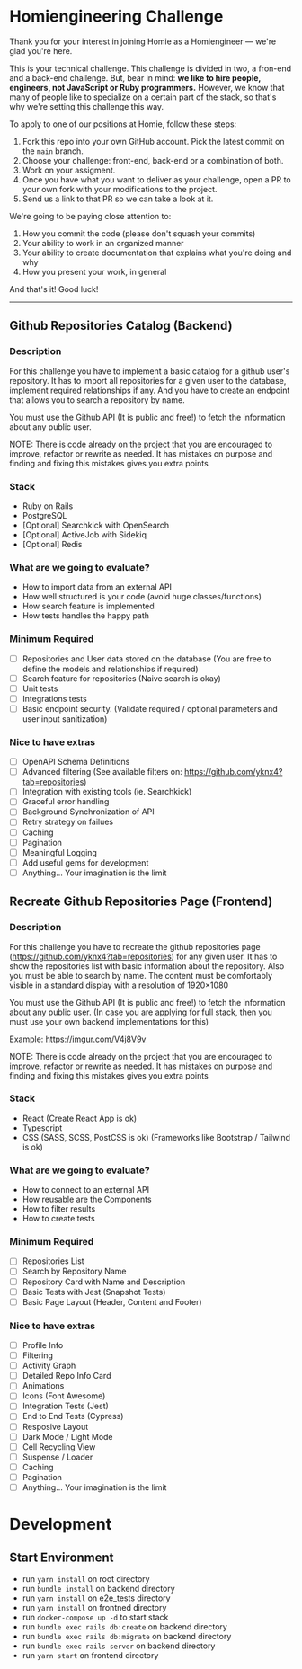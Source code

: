 # Homiengineering Challenge 

Thank you for your interest in joining Homie as a Homiengineer — we're glad you're here. 

This is your technical challenge. This challenge is divided in two, a fron-end and a back-end challenge. But, bear in mind: **we like to hire people, engineers, not JavaScript or Ruby programmers.** However, we know that many of people like to specialize on a certain part of the stack, so that's why we're setting this challenge this way.

To apply to one of our positions at Homie, follow these steps:

1. Fork this repo into your own GitHub account. Pick the latest commit on the `main` branch.
2. Choose your challenge: front-end, back-end or a combination of both.
3. Work on your assigment. 
4. Once you have what you want to deliver as your challenge, open a PR to your own fork with your modifications to the project.
5. Send us a link to that PR so we can take a look at it.

We're going to be paying close attention to:

1. How you commit the code (please don't squash your commits)
2. Your ability to work in an organized manner
3. Your ability to create documentation that explains what you're doing and why
4. How you present your work, in general

And that's it! Good luck! 

---

## Github Repositories Catalog (Backend)

### Description

For this challenge you have to implement a basic catalog for a github user's repository.
It has to import all repositories for a given user to the database, implement required relationships if any.
And you have to create an endpoint that allows you to search a repository by name.

You must use the Github API (It is public and free!) to fetch the information about any public user.

NOTE: There is code already on the project that you are encouraged to improve, refactor or rewrite as needed.
It has mistakes on purpose and finding and fixing this mistakes gives you extra points

### Stack

- Ruby on Rails
- PostgreSQL
- [Optional] Searchkick with OpenSearch
- [Optional] ActiveJob with Sidekiq
- [Optional] Redis

### What are we going to evaluate?

- How to import data from an external API
- How well structured is your code (avoid huge classes/functions)
- How search feature is implemented
- How tests handles the happy path

### Minimum Required

- [ ] Repositories and User data stored on the database (You are free to define the models and relationships if required)
- [ ] Search feature for repositories (Naive search is okay)
- [ ] Unit tests
- [ ] Integrations tests
- [ ] Basic endpoint security. (Validate required / optional parameters and user input sanitization)

### Nice to have extras

- [ ] OpenAPI Schema Definitions
- [ ] Advanced filtering (See available filters on: <https://github.com/yknx4?tab=repositories>)
- [ ] Integration with existing tools (ie. Searchkick)
- [ ] Graceful error handling
- [ ] Background Synchronization of API
- [ ] Retry strategy on failues
- [ ] Caching
- [ ] Pagination
- [ ] Meaningful Logging
- [ ] Add useful gems for development
- [ ] Anything... Your imagination is the limit

## Recreate Github Repositories Page (Frontend)

### Description

For this challenge you have to recreate the github repositories page (<https://github.com/yknx4?tab=repositories>) for any given user.
It has to show the repositories list with basic information about the repository. Also you must be able to search by name.
The content must be comfortably visible in a standard display with a resolution of 1920×1080

You must use the Github API (It is public and free!) to fetch the information about any public user. (In case you are applying for full stack, then you must use your own backend implementations for this)

Example: <https://imgur.com/V4j8V9v>

NOTE: There is code already on the project that you are encouraged to improve, refactor or rewrite as needed.
It has mistakes on purpose and finding and fixing this mistakes gives you extra points

### Stack

- React <with hooks> (Create React App is ok)
- Typescript
- CSS (SASS, SCSS, PostCSS is ok) (Frameworks like Bootstrap / Tailwind is ok)

### What are we going to evaluate?

- How to connect to an external API
- How reusable are the Components
- How to filter results
- How to create tests
  
### Minimum Required

- [ ] Repositories List
- [ ] Search by Repository Name
- [ ] Repository Card with Name and Description
- [ ] Basic Tests with Jest (Snapshot Tests)
- [ ] Basic Page Layout (Header, Content and Footer)
  
### Nice to have extras

- [ ] Profile Info
- [ ] Filtering
- [ ] Activity Graph
- [ ] Detailed Repo Info Card
- [ ] Animations
- [ ] Icons (Font Awesome)
- [ ] Integration Tests (Jest)
- [ ] End to End Tests (Cypress)
- [ ] Resposive Layout
- [ ] Dark Mode / Light Mode
- [ ] Cell Recycling View
- [ ] Suspense / Loader
- [ ] Caching
- [ ] Pagination
- [ ] Anything... Your imagination is the limit

# Development

## Start Environment

- run `yarn install` on root directory
- run `bundle install` on backend directory
- run `yarn install` on e2e_tests directory
- run `yarn install` on frontned directory
- run `docker-compose up -d` to start stack
- run `bundle exec rails db:create` on backend directory
- run `bundle exec rails db:migrate` on backend directory
- run `bundle exec rails server` on backend directory
- run `yarn start` on frontend directory

